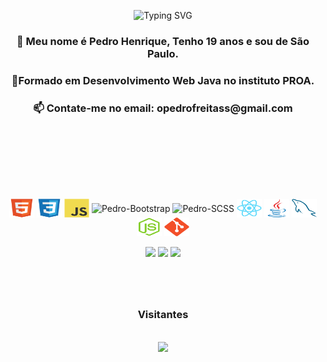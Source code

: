 <div align="center">
      
![Typing SVG](https://user-images.githubusercontent.com/110676473/211913333-b6ed48b2-e496-47c6-ae84-d59302be690a.svg)
      
</div>


<h3 align="center"> 🔭 Meu nome é Pedro Henrique, Tenho 19 anos e sou de São Paulo. <h3>
<h3 align="center"> 📙Formado em Desenvolvimento Web Java no instituto PROA. <h3>
<h3 align="center"> 📫 Contate-me no email: opedrofreitass@gmail.com <h3>

<div align="center">
<br></br>
    
 
<div align="center">

<!--
<h1>
    <img src="https://raw.githubusercontent.com/MartinHeinz/MartinHeinz/master/wave.gif" width="30">
    Hi there 
  </h1>
  
  <img src="https://raw.githubusercontent.com/CatsJuice/CatsJuice/output/github-contribution-grid-snake.svg#gh-light-mode-only" />
  <img src="https://raw.githubusercontent.com/CatsJuice/CatsJuice/output/github-contribution-grid-snake-dark.svg#gh-dark-mode-only" />
-->

<a href="https://github.com/CatsJuice/ssr-contributions-img">

   <picture>
    <source media="(prefers-color-scheme: dark)" srcset="https://ssr-contributions-svg.vercel.app/_/CatsJuice?chart=3dbar&flatten=1&weeks=40&animation=wave&format=svg&gap=0.6&animation_frequency=0.2&animation_amplitude=20&theme=pink&dark=true">
    <source media="(prefers-color-scheme: light)" srcset="https://ssr-contributions-svg.vercel.app/_/CatsJuice?chart=3dbar&flatten=1&weeks=40&animation=wave&format=svg&gap=0.6&animation_frequency=0.2&animation_amplitude=20&theme=pink">
    <img alt="" src="https://ssr-contributions-svg.vercel.app/_/CatsJuice?chart=3dbar&flatten=1&weeks=40&animation=wave&format=svg&gap=0.6&animation_frequency=0.2&animation_amplitude=20&theme=pink" >
  </picture>
</a>
  
  
</div>
 
</div>
  
 ##
<div style="display: inline_block" align="center"><br>
  <img align="center" alt="Pedro-HTML" height="30" width="40" src="https://raw.githubusercontent.com/devicons/devicon/master/icons/html5/html5-original.svg">
  <img align="center" alt="Pedro-CSS" height="30" width="40" src="https://raw.githubusercontent.com/devicons/devicon/master/icons/css3/css3-original.svg">
  <img align="center" alt="Pedro-Js" height="30" width="40" src="https://raw.githubusercontent.com/devicons/devicon/master/icons/javascript/javascript-original.svg">
  <img align="center" alt="Pedro-Bootstrap" height="30" width="40" src="https://raw.githubusercontent.com/jmnote/z-icons/master/svg/bootstrap.svg">
  <img align="center" alt="Pedro-SCSS" height="30" width="40"  src="https://rawgit.com/sass/sass-site/main/source/assets/img/logos/logo.svg">
  <img align="center" alt="Pedro-React" height="30" width="40" src="https://raw.githubusercontent.com/devicons/devicon/master/icons/react/react-original.svg">
  <img align="center" alt="Pedro-Java" height="30" width="40" src="https://raw.githubusercontent.com/devicons/devicon/master/icons/java/java-original.svg">
  <img align="center" alt="Pedro-MySQL" height="30" width="40" src="https://raw.githubusercontent.com/devicons/devicon/master/icons/mysql/mysql-original.svg">
  <img align="center" alt="Pedro-Node.js" height="30" width="40" src="https://raw.githubusercontent.com/devicons/devicon/master/icons/nodejs/nodejs-original.svg">
  <img align="center" alt="Pedro-Node.js" height="30" width="40" src="https://raw.githubusercontent.com/devicons/devicon/master/icons/git/git-original.svg">


   
<div style="display: inline_block"><br>
  <a href="https://www.instagram.com/im_freitas/" target="_blank"><img src="https://img.shields.io/badge/-Instagram-%23E4405F?style=for-the-badge&logo=instagram&logoColor=white" target="_blank"></a>
  <a href = "mailto:opedrofreitass@gmail.com"><img src="https://img.shields.io/badge/-Gmail-%23333?style=for-the-badge&logo=gmail&logoColor=white" target="_blank"></a>
  <a href="https://www.linkedin.com/in/imphfreitas/)" target="_blank"><img src="https://img.shields.io/badge/-LinkedIn-%230077B5?style=for-the-badge&logo=linkedin&logoColor=white" target="_blank"></a> 
  
  <br>
    
#
<br><h3 align="centre"><b>Visitantes</b></h3>  
       <img src="https://komarev.com/ghpvc/?username=imfreitas&style=plastic&color=662c73" width="180px">
   

<br></div>



</div>

      

